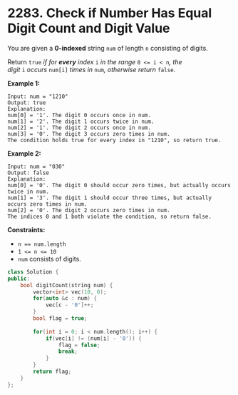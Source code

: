 # 2283. Check if Number Has Equal Digit Count and Digit Value

You are given a **0-indexed** string `num` of length `n` consisting of digits.

Return `true` *if for **every** index* `i` *in the range* `0 <= i < n`*, the digit* `i` *occurs* `num[i]` *times in* `num`*, otherwise return* `false`.

**Example 1:**

```
Input: num = "1210"
Output: true
Explanation:
num[0] = '1'. The digit 0 occurs once in num.
num[1] = '2'. The digit 1 occurs twice in num.
num[2] = '1'. The digit 2 occurs once in num.
num[3] = '0'. The digit 3 occurs zero times in num.
The condition holds true for every index in "1210", so return true.
```

**Example 2:**

```
Input: num = "030"
Output: false
Explanation:
num[0] = '0'. The digit 0 should occur zero times, but actually occurs twice in num.
num[1] = '3'. The digit 1 should occur three times, but actually occurs zero times in num.
num[2] = '0'. The digit 2 occurs zero times in num.
The indices 0 and 1 both violate the condition, so return false.

```

**Constraints:**

- `n == num.length`
- `1 <= n <= 10`
- `num` consists of digits.

```cpp
class Solution {
public:
    bool digitCount(string num) {
        vector<int> vec(10, 0);
        for(auto &c : num) { 
            vec[c - '0']++;
        }
        bool flag = true;
        
        for(int i = 0; i < num.length(); i++) {
            if(vec[i] != (num[i] - '0')) {
                flag = false;
                break;
            }
        }
        return flag;
    }
};
```